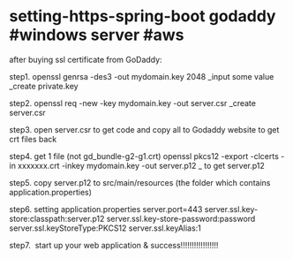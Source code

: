 # setting-https-spring-boot godaddy #windows server #aws

after buying ssl certificate from GoDaddy:

step1.  openssl genrsa -des3 -out mydomain.key 2048
_input some value
_create private.key

step2.  openssl req -new -key mydomain.key -out server.csr
_create server.csr

step3.  open server.csr to get code and copy all to Godaddy website to get crt files back

step4.  get 1 file (not gd_bundle-g2-g1.crt) openssl pkcs12 -export -clcerts -in xxxxxxx.crt -inkey mydomain.key -out server.p12
_ to get server.p12

step5.  copy server.p12 to src/main/resources  (the folder which contains application.properties)

step6.  setting application.properties
 server.port=443
 server.ssl.key-store:classpath:server.p12
 server.ssl.key-store-password:password
 server.ssl.keyStoreType:PKCS12
 server.ssl.keyAlias:1

step7.  start up your web application & success!!!!!!!!!!!!!!!!! 

